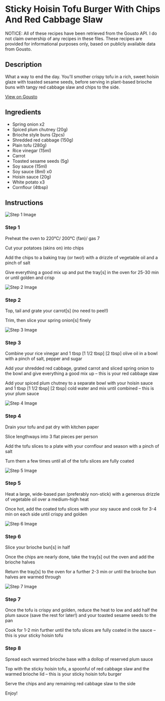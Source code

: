 # Sticky Hoisin Tofu Burger With Chips And Red Cabbage Slaw

NOTICE: All of these recipes have been retrieved from the Gousto API. I do not claim ownership of any recipes in these files. These recipes are provided for informational purposes only, based on publicly available data from Gousto.

## Description

What a way to end the day. You'll smother crispy tofu in a rich, sweet hoisin glaze with toasted sesame seeds, before serving in plant-based brioche buns with tangy red cabbage slaw and chips to the side.

[View on Gousto](https://www.gousto.co.uk/recipes/cookbook/sticky-hoisin-tofu-burger-red-cabbage-slaw)

## Ingredients

- Spring onion x2
- Spiced plum chutney (20g)
- Brioche style buns (2pcs)
- Shredded red cabbage (150g)
- Plain tofu (280g)
- Rice vinegar (15ml)
- Carrot
- Toasted sesame seeds (5g)
- Soy sauce (15ml)
- Soy sauce (8ml) x0
- Hoisin sauce (20g)
- White potato x3
- Cornflour (4tbsp)

## Instructions

![Step 1 Image](https://production-media.gousto.co.uk/cms/recipe-step-image/step-1-1612785631857-x200.jpg)

### Step 1

Preheat the oven to 220°C/ 200°C (fan)/ gas 7

Cut your potatoes (skins on) into chips

Add the chips to a baking tray (or two!) with a drizzle of vegetable oil and a pinch of salt

Give everything a good mix up and put the tray[s] in the oven for 25-30 min or until golden and crisp

![Step 2 Image](https://production-media.gousto.co.uk/cms/recipe-step-image/Grated-carrot-sliced-spring-onion-1639738102879-x200.jpg)

### Step 2

Top, tail and grate your carrot[s] (no need to peel!)

Trim, then slice your spring onion[s] finely

![Step 3 Image](https://production-media.gousto.co.uk/cms/recipe-step-image/Step-5-1612785912262-x200.jpg)

### Step 3

Combine your rice vinegar and 1 tbsp <span class="text-purple">[1 1/2 tbsp]</span> <span class="text-danger">[2 tbsp]</span> olive oil in a bowl with a pinch of salt, pepper and sugar

Add your shredded red cabbage, grated carrot and sliced spring onion to the bowl and give everything a good mix up – this is your red cabbage slaw

Add your spiced plum chutney to a separate bowl with your hoisin sauce and 1 tbsp <span class="text-purple">[1 1/2 tbsp] </span><span class="text-danger">[2 tbsp]</span> cold water and mix until combined – this is your plum sauce

![Step 4 Image](https://production-media.gousto.co.uk/cms/recipe-step-image/step-4-1612785673514-x200.jpg)

### Step 4

Drain your tofu and pat dry with kitchen paper

Slice lengthways into 3 flat pieces per person

Add the tofu slices to a plate with your cornflour and season with a pinch of salt

Turn them a few times until all of the tofu slices are fully coated

![Step 5 Image](https://production-media.gousto.co.uk/cms/recipe-step-image/step-5-1612785684651-x200.jpg)

### Step 5

Heat a large, wide-based pan (preferably non-stick) with a generous drizzle of vegetable oil over a medium-high heat

Once hot, add the coated tofu slices with your soy sauce and cook for 3-4 min on each side until crispy and golden

![Step 6 Image](https://production-media.gousto.co.uk/cms/recipe-step-image/step-6-1612785697387-x200.jpg)

### Step 6

Slice your brioche bun[s] in half

Once the chips are nearly done, take the tray[s] out the oven and add the brioche halves

Return the tray[s] to the oven for a further 2-3 min or until the brioche bun halves are warmed through

![Step 7 Image](https://production-media.gousto.co.uk/cms/recipe-step-image/step-7-1612785724291-x200.jpg)

### Step 7

Once the tofu is crispy and golden, reduce the heat to low and add half the plum sauce (save the rest for later!) and your toasted sesame seeds to the pan

Cook for 1-2 min further until the tofu slices are fully coated in the sauce – this is your sticky hoisin tofu

### Step 8

Spread each warmed brioche base with a dollop of reserved plum sauce

Top with the sticky hoisin tofu, a spoonful of red cabbage slaw and the warmed brioche lid – this is your sticky hoisin tofu burger

Serve the chips and any remaining red cabbage slaw to the side

Enjoy!

